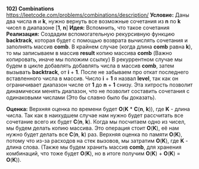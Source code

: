 **102) Combinations**
https://leetcode.com/problems/combinations/description/
**Условие:**
Даны два числа **n** и **k**, нужно вернуть все возможные сочетания из **n** по **k** чисел в диапазоне [**1**, **n**]
**Идея:**
Вспомнить, что такое сочетания 
**Реализация:**
    Создадим вспомогательную рекурсивную функцию **backtrack**, которая будет с помощью возврата вычислять сочетания и заполнять массив **comb**.
    В крайнем случае (когда длина **comb** равна **k**), то мы записываем в массив **result** копию массива **comb** (Важно копировать, иначе мы положим ссылку)
    В рекуррентном случае мы будем в цикле добавлять добавлять числа в массив **comb**, затем вызывать **backtrack**, от **i** + **1**. После не забываем про откат последнего вставленного числа в массив. Число **i** + **1** я назвал **level**, так как он ограничивает диапазон числе от **1** до **n** + **1** снизу. Эта хитрость позволит динамически менять диапазон, что не позволит составить сочетания с одинаковыми числами (Это бы славно было бы доказать).

**Оценка:**
    Верхняя оценка по времени будет **O**(**K** * **C**(**n**, **k**)), где **K** - длина числа. Так как в наихудшем случае нам нужно будет рассчитать все сочетание всего их будет **C**(**n**, **k**). Когда мы посчитаем одно из чисел, мы будем делать копию массива. Это операция стоит **O**(**K**), её нам нужно будет делать все **C**(**n**, **k**) раз.
    Верхняя оценка по памяти **O**(**K**), потому что из-за расходов на стек вызовов, мы затратим **O**(**K**), где **K** - длина слова. (Также мы будем хранить массив **comb**, для хранения комбинаций, что тоже будет **O**(**K**), но в итоге получим **O**(**K**) + **O**(**K**) = **O**(**K**)).
